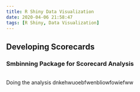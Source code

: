 ```yaml
---
title: R Shiny Data Visualization
date: 2020-04-06 21:58:47
tags: [R Shiny, Data Visualization]
---
```



## Developing Scorecards
### Smbinning Package for Scorecard Analysis

###### 
Doing the analysis dnkehwuoebfwenbliowfowiefww
